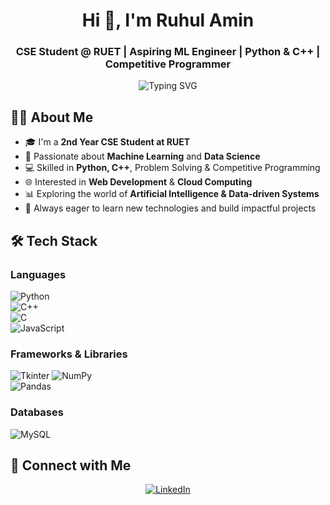 <h1 align="center">Hi 👋, I'm Ruhul Amin</h1>
<h3 align="center">CSE Student @ RUET | Aspiring ML Engineer | Python & C++ | Competitive Programmer</h3>

<p align="center">
  <img src="https://readme-typing-svg.herokuapp.com?font=Fira+Code&size=24&pause=1000&color=00FFD1&center=true&vCenter=true&width=1000&lines=Aspiring+ML+Engineer+%7C+Data+Science+Enthusiast;Python+%26+C%2B%2B+%7C+Competitive+Programmer" alt="Typing SVG" />
</p>

## 👨‍💻 About Me

- 🎓 I'm a **2nd Year CSE Student at RUET**  
- 🤖 Passionate about **Machine Learning** and **Data Science**  
- 💻 Skilled in **Python, C++**, Problem Solving & Competitive Programming  
- 🌐 Interested in **Web Development** & **Cloud Computing**  
- 📊 Exploring the world of **Artificial Intelligence & Data-driven Systems**  
- 🚀 Always eager to learn new technologies and build impactful projects  


## 🛠️ Tech Stack

### Languages  
![Python](https://img.shields.io/badge/Python-3776AB?style=for-the-badge&logo=python&logoColor=white)  
![C++](https://img.shields.io/badge/C%2B%2B-00599C?style=for-the-badge&logo=c%2B%2B&logoColor=white)  
![C](https://img.shields.io/badge/C-00599C?style=for-the-badge&logo=c&logoColor=white)  
![JavaScript](https://img.shields.io/badge/JavaScript-F7DF1E?style=for-the-badge&logo=javascript&logoColor=black)  

### Frameworks & Libraries  
![Tkinter](https://img.shields.io/badge/Tkinter-%23323330.svg?style=for-the-badge&logo=python&logoColor=white) 
![NumPy](https://img.shields.io/badge/Numpy-013243?style=for-the-badge&logo=numpy&logoColor=white)  
![Pandas](https://img.shields.io/badge/Pandas-150458?style=for-the-badge&logo=pandas&logoColor=white)  

### Databases  
![MySQL](https://img.shields.io/badge/MySQL-005C84?style=for-the-badge&logo=mysql&logoColor=white) 

## 🔗 Connect with Me

<p align="center">
  <a href="https://www.linkedin.com/in/-ashfaq-ahamed/" target="_blank"><img src="https://img.shields.io/badge/LinkedIn-000000?style=for-the-badge&logo=linkedin&logoColor=0A66C2" alt="LinkedIn"/></a>

